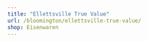 ```yaml
---
title: "Ellettsville True Value"
url: /bloomington/ellettsville-true-value/
shop: Eisenwaren
---
```

